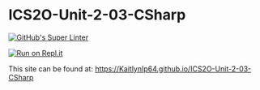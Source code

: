 # ICS2O-Unit-2-03-CSharp

[![GitHub's Super Linter](https://github.com/KaitlynIp64/ICS2O-Unit-2-03-CSharp/workflows/GitHub's%20Super%20Linter/badge.svg)](https://github.com/KaitlynIp64/ICS2O-Unit-2-03-CSharp/actions)

[![Run on Repl.it](https://repl.it/badge/github/KaitlynIp64/ICS2O-Unit-2-03-CSharp)](https://repl.it/github/KaitlynIp64/ICS2O-Unit-2-03-CSharp)

This site can be found at: https://KaitlynIp64.github.io/ICS2O-Unit-2-03-CSharp
